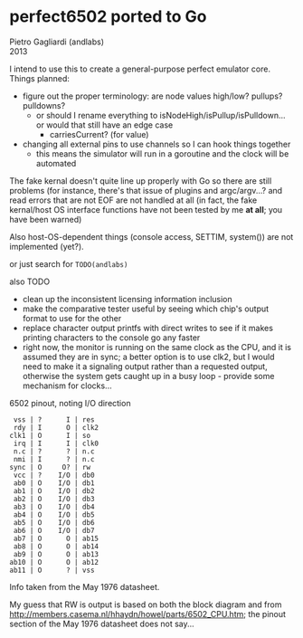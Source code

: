 perfect6502 ported to Go
===========
Pietro Gagliardi (andlabs)<br>2013

I intend to use this to create a general-purpose perfect emulator core. Things planned:
- figure out the proper terminology: are node values high/low? pullups? pulldowns?
	- or should I rename everything to isNodeHigh/isPullup/isPulldown... or would that still have an edge case
		- carriesCurrent? (for value)
- changing all external pins to use channels so I can hook things together
	- this means the simulator will run in a goroutine and the clock will be automated

The fake kernal doesn't quite line up properly with Go so there are still problems (for instance, there's that issue of plugins and argc/argv...? and read errors that are not EOF are not handled at all (in fact, the fake kernal/host OS interface functions have not been tested by me **at all**; you have been warned)

Also host-OS-dependent things (console access, SETTIM, system()) are not implemented (yet?).

or just search for `TODO(andlabs)`

also TODO
- clean up the inconsistent licensing information inclusion
- make the comparative tester useful by seeing which chip's output format to use for the other
- replace character output printfs with direct writes to see if it makes printing characters to the console go any faster
- right now, the monitor is running on the same clock as the CPU, and it is assumed they are in sync; a better option is to use clk2, but I would need to make it a signaling output rather than a requested output, otherwise the system gets caught up in a busy loop - provide some mechanism for clocks...



6502 pinout, noting I/O direction

```
 vss | ?      I | res
 rdy | I      O | clk2
clk1 | O      I | so
 irq | I      I | clk0
 n.c | ?      ? | n.c
 nmi | I      ? | n.c
sync | O     O? | rw
 vcc | ?    I/O | db0
 ab0 | O    I/O | db1
 ab1 | O    I/O | db2
 ab2 | O    I/O | db3
 ab3 | O    I/O | db4
 ab4 | O    I/O | db5
 ab5 | O    I/O | db6
 ab6 | O    I/O | db7
 ab7 | O      O | ab15
 ab8 | O      O | ab14
 ab9 | O      O | ab13
ab10 | O      O | ab12
ab11 | O      ? | vss
```

Info taken from the May 1976 datasheet.

My guess that RW is output is based on both the block diagram and from http://members.casema.nl/hhaydn/howel/parts/6502_CPU.htm; the pinout section of the May 1976 datasheet does not say...
